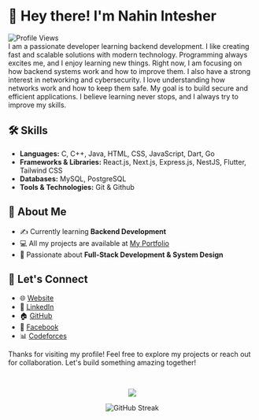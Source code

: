 # 👋 Hey there! I'm Nahin Intesher

![Profile Views](https://komarev.com/ghpvc/?username=NahinIntesher&color=blue&style=flat) </br>
I am a passionate developer learning backend development. I like creating fast and scalable solutions with modern technology. Programming always excites me, and I enjoy learning new things. Right now, I am focusing on how backend systems work and how to improve them. I also have a strong interest in networking and cybersecurity. I love understanding how networks work and how to keep them safe. My goal is to build secure and efficient applications. I believe learning never stops, and I always try to improve my skills.

## 🛠 Skills

- **Languages:** C, C++, Java, HTML, CSS, JavaScript, Dart, Go
- **Frameworks & Libraries:** React.js, Next.js, Express.js, NestJS, Flutter, Tailwind CSS
- **Databases:** MySQL, PostgreSQL
- **Tools & Technologies:** Git & Github

## 🚀 About Me

- ✍️ Currently learning **Backend Development**
- 💻 All my projects are available at [My Portfolio](https://nahin.vercel.app)
- 🎯 Passionate about **Full-Stack Development & System Design**
<!-- - 🔎 Currently learning a MERN Stack Internship -->

## 🤝 Let's Connect

- 🌐 [Website](https://nahin.vercel.app)
- 💼 [LinkedIn](https://www.linkedin.com/in/nahin-intesher-903724253/)
- 🏠 [GitHub](https://github.com/NahinIntesher)
- 📘 [Facebook](https://www.facebook.com/naahin.sikdar)
- 📊 [Codeforces](https://codeforces.com/profile/Nahin_Intesher)
<!-- - 🎥 [YouTube](https://www.youtube.com/channel/ucu3cxp1su-wbnp2w602k37a) -->

Thanks for visiting my profile! Feel free to explore my projects or reach out for collaboration. Let's build something amazing together! 

</br>

<p align="center">
  <img src="https://github-readme-activity-graph.vercel.app/graph?username=NahinIntesher&theme=tokyo-night&bg_color=0d1117&color=58a6ff&line=58a6ff&point=ffffff&area=true&hide_border=true" />
  <p align="center"><img src="https://github-readme-streak-stats.herokuapp.com/?user=NahinIntesher&theme=aura" alt="GitHub Streak"></p> 
</p>


<!-- <br>
<br>

<picture>
  <source media="(prefers-color-scheme: dark)" srcset="https://raw.githubusercontent.com/tobiasmeyhoefer/tobiasmeyhoefer/output/github-snake-dark.svg" />
  <source media="(prefers-color-scheme: light)" srcset="https://raw.githubusercontent.com/tobiasmeyhoefer/tobiasmeyhoefer/output/github-snake.svg" />
  <img alt="github-snake" src="https://raw.githubusercontent.com/tobiasmeyhoefer/tobiasmeyhoefer/output/github-snake.svg" />
</picture> -->
